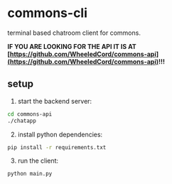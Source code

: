 # commons-cli

terminal based chatroom client for commons.


**IF YOU ARE LOOKING FOR THE API IT IS AT [https://github.com/WheeledCord/commons-api](https://github.com/WheeledCord/commons-api)!!!**

## setup

1. start the backend server:
```bash
cd commons-api
./chatapp
```

2. install python dependencies:
```bash
pip install -r requirements.txt
```

3. run the client:
```bash
python main.py
```
